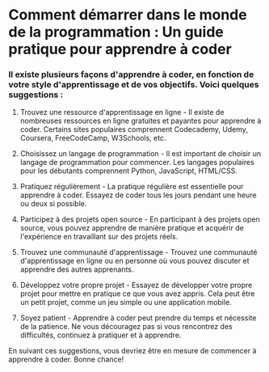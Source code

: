 # Comment démarrer dans le monde de la programmation : Un guide pratique pour apprendre à coder

### Il existe plusieurs façons d'apprendre à coder, en fonction de votre style d'apprentissage et de vos objectifs. Voici quelques suggestions :

1. Trouvez une ressource d'apprentissage en ligne - Il existe de nombreuses ressources en ligne gratuites et payantes pour apprendre à coder. Certains sites populaires comprennent Codecademy, Udemy, Coursera, FreeCodeCamp, W3Schools, etc.
    
2. Choisissez un langage de programmation - Il est important de choisir un langage de programmation pour commencer. Les langages populaires pour les débutants comprennent Python, JavaScript, HTML/CSS.
    
3. Pratiquez régulièrement - La pratique régulière est essentielle pour apprendre à coder. Essayez de coder tous les jours pendant une heure ou deux si possible.
    
4. Participez à des projets open source - En participant à des projets open source, vous pouvez apprendre de manière pratique et acquérir de l'expérience en travaillant sur des projets réels.
    
5. Trouvez une communauté d'apprentissage - Trouvez une communauté d'apprentissage en ligne ou en personne où vous pouvez discuter et apprendre des autres apprenants.
    
6. Développez votre propre projet - Essayez de développer votre propre projet pour mettre en pratique ce que vous avez appris. Cela peut être un petit projet, comme un jeu simple ou une application mobile.
    
7. Soyez patient - Apprendre à coder peut prendre du temps et nécessite de la patience. Ne vous découragez pas si vous rencontrez des difficultés, continuez à pratiquer et à apprendre.
    

En suivant ces suggestions, vous devriez être en mesure de commencer à apprendre à coder. Bonne chance!